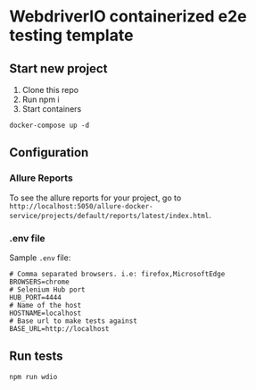 # WebdriverIO containerized e2e testing template

## Start new project
1. Clone this repo
2. Run npm i
3. Start containers
```
docker-compose up -d
```

## Configuration
### Allure Reports
To see the allure reports for your project, go to `http://localhost:5050/allure-docker-service/projects/default/reports/latest/index.html`.

### .env file
Sample `.env` file:
```.env
# Comma separated browsers. i.e: firefox,MicrosoftEdge
BROWSERS=chrome
# Selenium Hub port
HUB_PORT=4444
# Name of the host
HOSTNAME=localhost
# Base url to make tests against
BASE_URL=http://localhost
```

## Run tests
```sh
npm run wdio
```